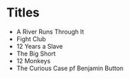 # Titles

- A River Runs Through It
- Fight Club
- 12 Years a Slave
- The Big Short
- 12 Monkeys
- The Curious Case pf Benjamin Button
